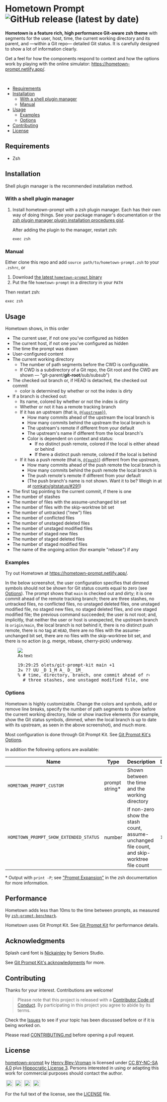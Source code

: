 <img src="./img/hometown.png" alt="">

# Hometown Prompt ![GitHub release (latest by date)](https://img.shields.io/github/v/release/olets/hometown-prompt)

**Hometown is a feature rich, high performance Git-aware zsh theme** with segments for the user, host, time, the current working directory and its parent, and —within a Git repo— detailed Git status. It is carefully designed to show a lot of information clearly.

Get a feel for how the components respond to context and how the options work by playing with the online simulator: <a href="https://hometown-prompt.netlify.app/">https://hometown-prompt.netlify.app/</a>.

&nbsp;

<!-- TOC -->
- [Requirements](#requirements)
- [Installation](#installation)
    - [With a shell plugin manager](#with-a-shell-plugin-manager)
    - [Manual](#manual)
- [Usage](#usage)
    - [Examples](#examples)
    - [Options](#options)
- [Contributing](#contributing)
- [License](#License)

## Requirements

- Zsh

## Installation

Shell plugin manager is the recommended installation method.

### With a shell plugin manager

1. Install hometown-prompt with a zsh plugin manager. Each has their own way of doing things. See your package manager's documentation or the [zsh plugin manager plugin installation procedures gist](https://gist.github.com/olets/06009589d7887617e061481e22cf5a4a).

    After adding the plugin to the manager, restart zsh:

    ```shell
    exec zsh
    ```

### Manual

Either clone this repo and add `source path/to/hometown-prompt.zsh` to your `.zshrc`, or

1. Download [the latest `hometown-prompt` binary](https://github.com/olets/hometown-prompt/releases/latest)
1. Put the file `hometown-prompt` in a directory in your `PATH`

Then restart zsh:

```shell
exec zsh
```

## Usage

Hometown shows, in this order

- The current user, if not one you've configured as hidden
- The current host, if not one you've configured as hidden
- The time the prompt was drawn
- User-configured content
- The current working directory
  - The number of path segments before the CWD is configurable.
  - If CWD is a subdirectory of a Git repo, the Git root and the CWD are shown — "git-parent/**git-root**/sub/subsub")
- The checked out branch or, if HEAD is detached, the checked out commit
  - color is determined by whether or not the index is dirty
- If a branch is checked out:
  - Its name, colored by whether or not the index is dirty
  - Whether or not it has a remote tracking branch
  - If it has an upstream (that is, [`@{upstream}`](https://www.git-scm.com/docs/gitrevisions#Documentation/gitrevisions.txt-emltbranchnamegtupstreamemegemmasterupstreamememuem)),
    - How many commits ahead of the upstream the local branch is
    - How many commits behind the upstream the local branch is
    - The upstream's remote if different from your default
    - The upstream's name if different from the local branch's
    - Color is dependent on context and status:
      - If no distinct push remote, colored if the local is either ahead or behind
      - If there a distinct push remote, colored if the local is behind
  - If it has a push remote (that is, [`@{push}`](https://www.git-scm.com/docs/gitrevisions#Documentation/gitrevisions.txt-emltbranchnamegtpushemegemmasterpushemempushem)) different from the upstream,
    - How many commits ahead of the push remote the local branch is
    - How many commits behind the push remote the local branch is
    - The push remote's remote if different from your default
    - (The push branch's name is not shown. Want it to be? Weigh in at at [romkatv/gitstatus/#291](https://github.com/romkatv/gitstatus/issues/291))
- The first tag pointing to the current commit, if there is one
- The number of stashes
- The number of files with the assume-unchanged bit set
- The number of files with the skip-worktree bit set
- The number of untracked ("new") files
- The number of conflicted files
- The number of unstaged deleted files
- The number of unstaged modified files
- The number of staged new files
- The number of staged deleted files
- The number of staged modified files
- The name of the ongoing action (for example "rebase") if any

### Examples

Try out Hometown at https://hometown-prompt.netlify.app/.

In the below screenshot, the user configuration specifies that dimmed symbols should not be shown for Git status counts equal to zero (see [Options](#options)). The prompt shows that `main` is checked out and dirty; it is one commit ahead of the remote tracking branch; there are three stashes, no untracked files, no conflicted files, no unstaged deleted files, one unstaged modified file, no staged new files, no staged deleted files, and one staged modified file; the previous command succeeded; the user is not root; and, implicitly, that neither the user or host is unexpected, the upstream branch is `origin/main`, the local branch is not behind it, there is no distinct push remote, there is no tag at `HEAD`, there are no files with the assume-unchanged bit set, there are no files with the skip-worktree bit set, and there is no action (e.g. merge, rebase, cherry-pick) underway.

<figure>
<img src="./img/hometown-default.jpg">
<figcaption>
As text:
<pre>
19:29:25 olets/git-prompt-kit main +1
3⇲ ?? UU _D 1_M A_ D_ 1M_
% # time, directory, branch, one commit ahead of remote
  # three stashes, one unstaged modified file, one staged modified file
</pre>
</figcaption>
</figure>

### Options

Hometown is highly customizable. Change the colors and symbols, add or remove line breaks, specify the number of path segments to show before the current working directory, hide or show inactive elements (for example, show the Git status symbols, dimmed, when the local branch is up to date with its upstream, as seen in the above screenshot), and much more.

Most configuration is done through Git Prompt Kit. See [Git Prompt Kit's Options](https://github.com/olets/git-prompt-kit#options).

In addition the following options are available:

Name | Type | Description | Default
---|---|---|---
`HOMETOWN_PROMPT_CUSTOM` | prompt string* | Shown between the time and the working directory | 
`HOMETOWN_PROMPT_SHOW_EXTENDED_STATUS` | number | If non-zero show the stash count, assume-unchanged file count, and skip-worktree file count | `1`

\* Output with `print -P`; see ["Prompt Expansion"](https://zsh.sourceforge.io/Doc/Release/Prompt-Expansion.html) in the zsh documentation for more information.

## Performance

Hometown adds less than 10ms to the time between prompts, as measured by [`zsh-prompt-benchmark`](https://github.com/romkatv/zsh-prompt-benchmark).

Hometown uses Git Prompt Kit. See [Git Prompt Kit](https://github.com/olets/git-prompt-kit) for performance details.

## Acknowledgments

Splash card font is [Nickainley](https://www.fontfabric.com/fonts/nickainley/) by Seniors Studio.

See [Git Prompt Kit's acknowledgments](https://github.com/olets/git-prompt-kit#acknowledgments) for more.

## Contributing

Thanks for your interest. Contributions are welcome!

> Please note that this project is released with a [Contributor Code of Conduct](CODE_OF_CONDUCT.md). By participating in this project you agree to abide by its terms.

Check the [Issues](https://github.com/olets/hometown-prompt/issues) to see if your topic has been discussed before or if it is being worked on.

Please read [CONTRIBUTING.md](CONTRIBUTING.md) before opening a pull request.

## License

<p xmlns:dct="http://purl.org/dc/terms/" xmlns:cc="http://creativecommons.org/ns#" class="license-text"><a rel="cc:attributionURL" property="dct:title" href="https://www.github.com/olets/hometown-prompt">hometown-prompt</a> by <a rel="cc:attributionURL dct:creator" property="cc:attributionName" href="https://www.github.com/olets">Henry Bley-Vroman</a> is licensed under <a rel="license" href="https://creativecommons.org/licenses/by-nc-sa/4.0">CC BY-NC-SA 4.0</a> plus <a href="https://firstdonoharm.dev/version/2/1/license.html">Hippocratic License 3</a>. Persons interested in using or adapting this work for commercial purposes should contact the author.</p>

<img style="height:22px!important;margin-left:3px;vertical-align:text-bottom;" src="https://mirrors.creativecommons.org/presskit/icons/cc.svg?ref=chooser-v1" title="Creative Commons-licensed" /> <img style="height:22px!important;margin-left:3px;vertical-align:text-bottom;" src="https://mirrors.creativecommons.org/presskit/icons/by.svg?ref=chooser-v1" title="Creative Commons: Attribution" /> <img style="height:22px!important;margin-left:3px;vertical-align:text-bottom;" src="https://mirrors.creativecommons.org/presskit/icons/nc.svg?ref=chooser-v1" title="Creative Commons: NonCommercial"/> <img style="height:22px!important;margin-left:3px;vertical-align:text-bottom;" src="https://mirrors.creativecommons.org/presskit/icons/sa.svg?ref=chooser-v1" title="Creative Commons: ShareAlike" />

For the full text of the license, see the [LICENSE](LICENSE) file.
